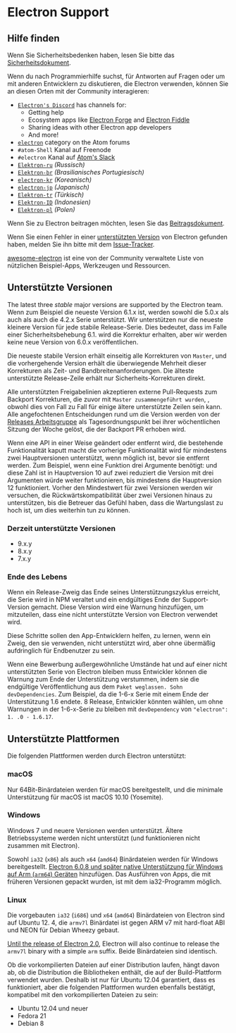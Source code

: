 # Electron Support

## Hilfe finden

Wenn Sie Sicherheitsbedenken haben, lesen Sie bitte das [Sicherheitsdokument](https://github.com/electron/electron/tree/master/SECURITY.md).

Wenn du nach Programmierhilfe suchst, für Antworten auf Fragen oder um mit anderen Entwicklern zu diskutieren, die Electron verwenden, können Sie an diesen Orten mit der Community interagieren:
- [`Electron's Discord`](https://discord.com/invite/electron) has channels for:
  - Getting help
  - Ecosystem apps like [Electron Forge](https://github.com/electron-userland/electron-forge) and [Electron Fiddle](https://github.com/electron/fiddle)
  - Sharing ideas with other Electron app developers
  - And more!
- [`electron`](https://discuss.atom.io/c/electron) category on the Atom forums
- `#atom-Shell` Kanal auf Freenode
- `#electron` Kanal auf [Atom's Slack](https://discuss.atom.io/t/join-us-on-slack/16638?source_topic_id=25406)
- [`Elektron-ru`](https://telegram.me/electron_ru) *(Russisch)*
- [`Elektron-br`](https://electron-br.slack.com) *(Brasilianisches Portugiesisch)*
- [`electron-kr`](https://electron-kr.github.io/electron-kr) *(Koreanisch)*
- [`electron-jp`](https://electron-jp.slack.com) *(Japanisch)*
- [`Elektron-tr`](https://electron-tr.herokuapp.com) *(Türkisch)*
- [`Elektron-ID`](https://electron-id.slack.com) *(Indonesien)*
- [`Elektron-pl`](https://electronpl.github.io) *(Polen)*

Wenn Sie zu Electron beitragen möchten, lesen Sie das [Beitragsdokument](https://github.com/electron/electron/blob/master/CONTRIBUTING.md).

Wenn Sie einen Fehler in einer [unterstützten Version](#supported-versions) von Electron gefunden haben, melden Sie ihn bitte mit dem [Issue-Tracker](../development/issues.md).

[awesome-electron](https://github.com/sindresorhus/awesome-electron) ist eine von der Community verwaltete Liste von nützlichen Beispiel-Apps, Werkzeugen und Ressourcen.

## Unterstützte Versionen

The latest three *stable* major versions are supported by the Electron team. Wenn zum Beispiel die neueste Version 6.1.x ist, werden sowohl die 5.0.x als auch als auch die 4.2.x Serie unterstützt.  Wir unterstützen nur die neueste kleinere Version für jede stabile Release-Serie.  Dies bedeutet, dass im Falle einer Sicherheitsbehebung 6.1. wird die Korrektur erhalten, aber wir werden keine neue Version von 6.0.x veröffentlichen.

Die neueste stabile Version erhält einseitig alle Korrekturen von `Master`, und die vorhergehende Version erhält die überwiegende Mehrheit dieser Korrekturen als Zeit- und Bandbreitenanforderungen. Die älteste unterstützte Release-Zeile erhält nur Sicherheits-Korrekturen direkt.

Alle unterstützten Freigabelinien akzeptieren externe Pull-Requests zum Backport Korrekturen, die zuvor mit `Master zusammengeführt wurden`, , obwohl dies von Fall zu Fall für einige ältere unterstützte Zeilen sein kann. Alle angefochtenen Entscheidungen rund um die Version werden von der [Releases Arbeitsgruppe](https://github.com/electron/governance/tree/master/wg-releases) als Tagesordnungspunkt bei ihrer wöchentlichen Sitzung der Woche gelöst, die der Backport PR erhoben wird.

Wenn eine API in einer Weise geändert oder entfernt wird, die bestehende Funktionalität kaputt macht die vorherige Funktionalität wird für mindestens zwei Hauptversionen unterstützt, wenn möglich ist, bevor sie entfernt werden. Zum Beispiel, wenn eine Funktion drei Argumente benötigt: und diese Zahl ist in Hauptversion 10 auf zwei reduziert die Version mit drei Argumenten würde weiter funktionieren, bis mindestens die Hauptversion 12 funktioniert. Vorher den Mindestwert für zwei Versionen werden wir versuchen, die Rückwärtskompatibilität über zwei Versionen hinaus zu unterstützen, bis die Betreuer das Gefühl haben, dass die Wartungslast zu hoch ist, um dies weiterhin tun zu können.

### Derzeit unterstützte Versionen
- 9.x.y
- 8.x.y
- 7.x.y

### Ende des Lebens

Wenn ein Release-Zweig das Ende seines Unterstützungszyklus erreicht, die Serie wird in NPM veraltet und ein endgültiges Ende der Support-Version gemacht. Diese Version wird eine Warnung hinzufügen, um mitzuteilen, dass eine nicht unterstützte Version von Electron verwendet wird.

Diese Schritte sollen den App-Entwicklern helfen, zu lernen, wenn ein Zweig, den sie verwenden, nicht unterstützt wird, aber ohne übermäßig aufdringlich für Endbenutzer zu sein.

Wenn eine Bewerbung außergewöhnliche Umstände hat und auf einer nicht unterstützten Serie von Electron bleiben muss Entwickler können die Warnung zum Ende der Unterstützung verstummen, indem sie die endgültige Veröffentlichung aus dem `Paket weglassen. Sohn` `devDependencies`. Zum Beispiel, da die 1-6-x Serie mit einem Ende der Unterstützung 1.6 endete. 8 Release, Entwickler könnten wählen, um ohne Warnungen in der 1-6-x-Serie zu bleiben mit `devDependency` von `"electron": 1. .0 - 1.6.17`.

## Unterstützte Plattformen

Die folgenden Plattformen werden durch Electron unterstützt:

### macOS

Nur 64Bit-Binärdateien werden für macOS bereitgestellt, und die minimale Unterstützung für macOS ist macOS 10.10 (Yosemite).

### Windows

Windows 7 und neuere Versionen werden unterstützt. Ältere Betriebssysteme werden nicht unterstützt (und funktionieren nicht zusammen mit Electron).

Sowohl `ia32` (`x86`) als auch `x64` (`amd64`) Binärdateien werden für Windows bereitgestellt. [Electron 6.0.8 und später native Unterstützung für Windows auf Arm (`arm64`) Geräten](windows-arm.md) hinzufügen. Das Ausführen von Apps, die mit früheren Versionen gepackt wurden, ist mit dem ia32-Programm möglich.

### Linux

Die vorgebauten `ia32` (`i686`) und `x64` (`amd64`) Binärdateien von Electron sind auf Ubuntu 12. 4, die `armv7l` Binärdatei ist gegen ARM v7 mit hard-float ABI und NEON für Debian Wheezy gebaut.

[Until the release of Electron 2.0][arm-breaking-change], Electron will also continue to release the `armv7l` binary with a simple `arm` suffix. Beide Binärdateien sind identisch.

Ob die vorkompilierten Dateien auf einer Distribution laufen, hängt davon ab, ob die Distribution die Bibliotheken enthält, die auf der Build-Plattform verwendet wurden. Deshalb ist nur für Ubuntu 12.04 garantiert, dass es funktioniert, aber die folgenden Plattformen wurden ebenfalls bestätigt, kompatibel mit den vorkompilierten Dateien zu sein:

* Ubuntu 12.04 und neuer
* Fedora 21
* Debian 8

[arm-breaking-change]: ../breaking-changes.md#duplicate-arm-assets

